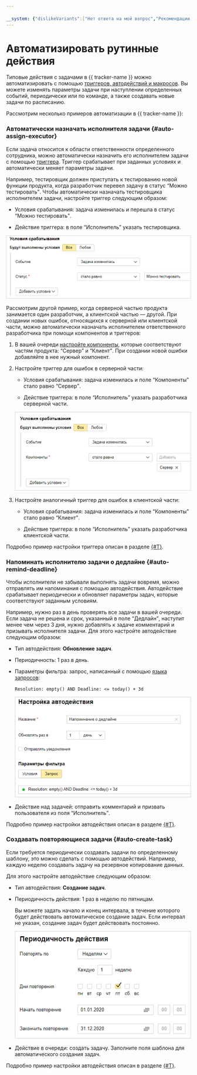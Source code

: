 ```yaml
---

__system: {"dislikeVariants":["Нет ответа на мой вопрос","Рекомендации не помогли","Содержание не соответствует заголовку","Другое"]}
---
```

# Автоматизировать рутинные действия

Типовые действия с задачами в {{ tracker-name }} можно автоматизировать с помощью [триггеров, автодействий и макросов](automation.md). Вы можете изменять параметры задачи при наступлении определенных событий, периодически или по команде, а также создавать новые задачи по расписанию.

Рассмотрим несколько примеров автоматизации в {{ tracker-name }}:

### Автоматически назначать исполнителя задачи {#auto-assign-executor}

Если задача относится к области ответственности определенного сотрудника, можно автоматически назначить его исполнителем задачи с помощью [триггера](user/trigger.md). Триггер срабатывает при заданных условиях и автоматически меняет параметры задачи.

Например, тестировщик должен приступать к тестированию новой функции продукта, когда разработчик перевел задачу в статус <q>Можно тестировать</q>. Чтобы автоматически назначать тестировщика исполнителем задачи, настройте триггер следующим образом:

- Условия срабатывания: задача изменилась и перешла в статус <q>Можно тестировать</q>.

- Действие триггера: в поле <q>Исполнитель</q> указать тестировщика.

![](../_assets/tracker/trigger-example-status.png)

Рассмотрим другой пример, когда серверной частью продукта занимается один разработчик, а клиентской частью — другой. При создании новых ошибок, относящихся к серверной или клиентской части, можно автоматически назначать исполнителем ответственного разработчика при помощи компонентов и триггеров:

1. В вашей очереди [настройте компоненты](manager/components.md), которые соответствуют частям продукта: <q>Сервер</q> и <q>Клиент</q>. При создании новой ошибки добавляйте в нее нужный компонент.

1. Настройте триггер для ошибок в серверной части:

    - Условия срабатывания: задача изменилась и поле <q>Компоненты</q> стало равно <q>Сервер</q>.

    - Действие триггера: в поле <q>Исполнитель</q> указать разработчика серверной части.

    ![](../_assets/tracker/dev-process-trigger-component.png)

1. Настройте аналогичный триггер для ошибок в клиентской части:

    - Условия срабатывания: задача изменилась и поле <q>Компоненты</q> стало равно <q>Клиент</q>.

    - Действие триггера: в поле <q>Исполнитель</q> указать разработчика клиентской части.

Подробно пример настройки триггера описан в разделе [{#T}](manager/trigger-examples.md#assign_ticket).

### Напоминать исполнителю задачи о дедлайне {#auto-remind-deadline}

Чтобы исполнители не забывали выполнять задачи вовремя, можно отправлять им напоминания с помощью автодействия. Автодействие срабатывает периодически и обновляет параметры задач, которые соответствуют заданным условиям.

Например, нужно раз в день проверять все задачи в вашей очереди. Если задача не решена и срок, указанный в поле <q>Дедлайн</q>, наступит менее чем через 3 дня, нужно добавлять к задаче комментарий и призывать исполнителя задачи. Для этого настройте автодействие следующим образом:

- Тип автодействия: **Обновление задач**.

- Периодичность: 1 раз в день.

- Параметры фильтра: запрос, написанный с помощью [языка запросов](user/query-filter.md): 

    ```
    Resolution: empty() AND Deadline: <= today() + 3d
    ```

    ![](../_assets/tracker/autoaction-example-condition.png)

- Действие над задачей: отправить комментарий и призвать пользователя из поля <q>Исполнитель</q>. 

Подробно пример настройки автодействия описан в разделе [{#T}](user/create-autoaction.md#autoaction_example).

### Создавать повторяющиеся задачи {#auto-create-task}

Если требуется периодически создавать задачи по определенному шаблону, это можно сделать с помощью автодействий. Например, каждую неделю создавать задачу на резервное копирование данных.

Для этого настройте автодействие следующим образом:

- Тип автодействия: **Создание задач**.

- Периодичность действия: 1 раз в неделю по пятницам.

    Вы можете задать начало и конец интервала, в течение которого будет действовать автоматическое создание задач. Если интервал не указан, создание задач будет действовать постоянно.

    ![](../_assets/tracker/dev-process-autoaction-schedule.png)

- Действие в очереди: создать задачу. Заполните поля шаблона для автоматического создания задач.

Подробно пример настройки автодействия описан в разделе [{#T}](user/create-autoaction.md#autoaction_example).